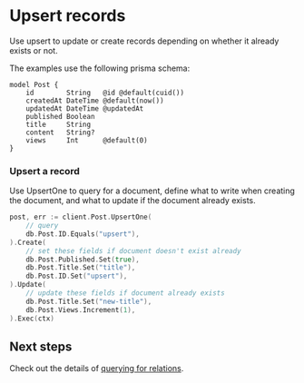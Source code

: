 # Upsert records

Use upsert to update or create records depending on whether it already exists or not.

The examples use the following prisma schema:

```prisma
model Post {
    id        String   @id @default(cuid())
    createdAt DateTime @default(now())
    updatedAt DateTime @updatedAt
    published Boolean
    title     String
    content   String?
    views     Int      @default(0)
}
```

### Upsert a record

Use UpsertOne to query for a document, define what to write when creating the document, and what to update if the document already exists.

```go
post, err := client.Post.UpsertOne(
    // query
    db.Post.ID.Equals("upsert"),
).Create(
    // set these fields if document doesn't exist already
    db.Post.Published.Set(true),
	db.Post.Title.Set("title"),
    db.Post.ID.Set("upsert"),
).Update(
    // update these fields if document already exists
    db.Post.Title.Set("new-title"),
    db.Post.Views.Increment(1),
).Exec(ctx)
```

## Next steps

Check out the details of [querying for relations](11-relations.md).
